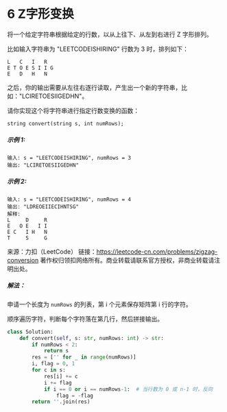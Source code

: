# 6 Z字形变换

将一个给定字符串根据给定的行数，以从上往下、从左到右进行 Z 字形排列。

比如输入字符串为 "LEETCODEISHIRING" 行数为 3 时，排列如下：

```
L   C   I   R
E T O E S I I G
E   D   H   N
```


之后，你的输出需要从左往右逐行读取，产生出一个新的字符串，比如："LCIRETOESIIGEDHN"。

请你实现这个将字符串进行指定行数变换的函数：

```
string convert(string s, int numRows);
```

##### 示例 1:

```
输入: s = "LEETCODEISHIRING", numRows = 3
输出: "LCIRETOESIIGEDHN"
```

##### 示例 2:

```
输入: s = "LEETCODEISHIRING", numRows = 4
输出: "LDREOEIIECIHNTSG"
解释:
L     D     R
E   O E   I I
E C   I H   N
T     S     G
```

来源：力扣（LeetCode）
链接：https://leetcode-cn.com/problems/zigzag-conversion
著作权归领扣网络所有。商业转载请联系官方授权，非商业转载请注明出处。

##### 解法：

申请一个长度为 `numRows` 的列表，第 i 个元素保存矩阵第 i 行的字符。

顺序遍历字符，判断每个字符落在第几行，然后拼接输出。

```python
class Solution:
    def convert(self, s: str, numRows: int) -> str:
        if numRows < 2:
            return s
        res = ['' for _ in range(numRows)]
        i, flag = 0, 1
        for c in s:
            res[i] += c
            i += flag
            if i == 0 or i == numRows-1:  # 当行数为 0 或 n-1 时，反向
                flag = -flag
        return ''.join(res)
```


